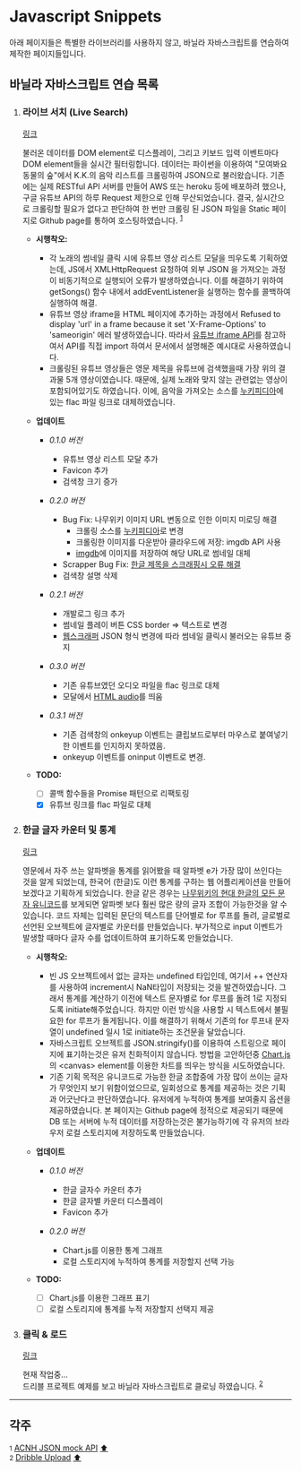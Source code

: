 # Javascript Snippets

아래 페이지들은 특별한 라이브러리를 사용하지 않고, 바닐라 자바스크립트를 연습하여 제작한 페이지들입니다.

## 바닐라 자바스크립트 연습 목록

1. <h3 id="p1"> 라이브 서치 (Live Search) </h3>

   [링크](https://hwhang0917.github.io/js-snippets/pages/livesearch/)

   불러온 데이터를 DOM element로 디스플레이, 그리고 키보드 입력 이벤트마다 DOM element들을 실시간 필터링합니다. 데이터는 파이썬을 이용하여 "모여봐요 동물의 숲"에서 K.K.의 음악 리스트를 크롤링하여 JSON으로 불러왔습니다. 기존에는 실제 RESTful API 서버를 만들어 AWS 또는 heroku 등에 배포하려 했으나, 구글 유튜브 API의 하루 Request 제한으로 인해 무산되었습니다. 결국, 실시간으로 크롤링할 필요가 없다고 판단하여 한 번만 크롤링 된 JSON 파일을 Static 페이지로 Github page를 통하여 호스팅하였습니다. <sup id="a1">[1](#f1)</sup>

   - <b>시행착오:</b>

     - 각 노래의 썸네일 클릭 시에 유튜브 영상 리스트 모달을 띄우도록 기획하였는데, JS에서 XMLHttpRequest 요청하여 외부 JSON 을 가져오는 과정이 비동기적으로 실행되어 오류가 발생하였습니다. 이를 해결하기 위하여 getSongs() 함수 내에서 addEventListener을 실행하는 함수를 콜백하여 실행하여 해결.
     - 유튜브 영상 iframe을 HTML 페이지에 추가하는 과정에서 Refused to display 'url' in a frame because it set 'X-Frame-Options' to 'sameorigin' 에러 발생하였습니다. 따라서 [유튜브 iframe API](https://developers.google.com/youtube/iframe_api_reference)를 참고하여서 API를 직접 import 하여서 문서에서 설명해준 예시대로 사용하였습니다.
     - 크롤링된 유튜브 영상들은 영문 제목을 유튜브에 검색했을때 가장 위의 결과물 5개 영상이였습니다. 때문에, 실제 노래와 맞지 않는 관련없는 영상이 포함되어있기도 하였습니다. 이에, 음악을 가져오는 소스를 [누키피디아](https://nookipedia.com/wiki/Main_Page)에 있는 flac 파일 링크로 대체하였습니다.

   - <b>업데이트</b>

     - <i>0.1.0 버전</i>

       - 유튜브 영상 리스트 모달 추가
       - Favicon 추가
       - 검색창 크기 증가

     - <i>0.2.0 버전</i>

       - Bug Fix: 나무위키 이미지 URL 변동으로 인한 이미지 미로딩 해결
         - 크롤링 소스를 [누키피디아](https://nookipedia.com/wiki/Main_Page)로 변경
         - 크롤링한 이미지를 다운받아 클라우드에 저장: imgdb API 사용
         - [imgdb](https://imgbb.com/)에 이미지를 저장하여 해당 URL로 썸네일 대체
       - Scrapper Bug Fix: [한글 제목을 스크래핑시 오류 해결](https://github.com/hwhang0917/acnh_json/blob/dev/python/songScrapper/koreanTitleScrapper.md)
       - 검색창 설명 삭제

     - <i>0.2.1 버전</i>

       - 개발로그 링크 추가
       - 썸네일 플레이 버튼 CSS border => 텍스트로 변경
       - [웹스크래퍼](https://hwhang0917.github.io/acnh_json/) JSON 형식 변경에 따라 썸네일 클릭시 불러오는 유튜브 중지

     - <i>0.3.0 버전</i>

       - 기존 유튜브였던 오디오 파일을 flac 링크로 대체
       - 모달에서 [HTML audio](https://developer.mozilla.org/en-US/docs/Web/HTML/Element/audio)를 띄움

     - <i>0.3.1 버전</i>

       - 기존 검색창의 onkeyup 이벤트는 클립보드로부터 마우스로 붙여넣기한 이벤트를 인지하지 못하였음.
       - onkeyup 이벤트를 oninput 이벤트로 변경.

   - <b>TODO: </b>
     - [ ] 콜백 함수들을 Promise 패턴으로 리팩토링
     - [x] 유튜브 링크를 flac 파일로 대체

2. <h3 id="p2"> 한글 글자 카운터 및 통계 </h3>

   [링크](https://hwhang0917.github.io/js-snippets/pages/hangul-counter/)

   영문에서 자주 쓰는 알파벳을 통계를 읽어봤을 때 알파벳 e가 가장 많이 쓰인다는 것을 알게 되었는데, 한국어 (한글)도 이런 통계를 구하는 웹 어플리케이션을 만들어보겠다고 기획하게 되었습니다. 한글 같은 경우는 [나무위키의 현대 한글의 모든 문자 유니코드](https://namu.wiki/w/%ED%98%84%EB%8C%80%20%ED%95%9C%EA%B8%80%EC%9D%98%20%EB%AA%A8%EB%93%A0%20%EA%B8%80%EC%9E%90/%EC%9C%A0%EB%8B%88%EC%BD%94%EB%93%9C)를 보게되면 알파벳 보다 훨씬 많은 량의 글자 조합이 가능한것을 알 수있습니다. 코드 자체는 입력된 문단의 텍스트를 단어별로 for 루프를 돌려, 글로벌로 선언된 오브젝트에 글자별로 카운터를 만들었습니다. 부가적으로 input 이벤트가 발생할 때마다 글자 수를 업데이트하여 표기하도록 만들었습니다.

   - <b>시행착오:</b>

     - 빈 JS 오브젝트에서 없는 글자는 undefined 타입인데, 여기서 ++ 연산자를 사용하여 increment시 NaN타입이 저장되는 것을 발견하였습니다. 그래서 통계를 계산하기 이전에 텍스트 문자별로 for 루프를 돌려 1로 지정되도록 initiate해주었습니다. 하지만 이런 방식을 사용할 시 텍스트에서 불필요한 for 루프가 돌게됩니다. 이를 해결하기 위해서 기존의 for 루프내 문자열이 undefined 일시 1로 initiate하는 조건문을 달았습니다.
     - 자바스크립트 오브젝트를 JSON.stringify()를 이용하여 스트링으로 페이지에 표기하는것은 유저 친화적이지 않습니다. 방법을 고안하던중 [Chart.js](https://www.chartjs.org/)의 \<canvas\> element를 이용한 차트를 띄우는 방식을 시도하였습니다.
     - 기존 기획 목적은 유니코드로 가능한 한글 조합중에 가장 많이 쓰이는 글자가 무엇인지 보기 위함이었으므로, 일회성으로 통계를 제공하는 것은 기획과 어긋난다고 판단하였습니다. 유저에게 누적하여 통계를 보여줄지 옵션을 제공하였습니다. 본 페이지는 Github page에 정적으로 제공되기 때문에 DB 또는 서버에 누적 데이터를 저장하는것은 불가능하기에 각 유저의 브라우저 로컬 스토리지에 저장하도록 만들었습니다.

   - <b>업데이트</b>

     - <i>0.1.0 버전</i>

       - 한글 글자수 카운터 추가
       - 한글 글자별 카운터 디스플레이
       - Favicon 추가

     - <i>0.2.0 버전</i>

       - Chart.js를 이용한 통계 그래프
       - 로컬 스토리지에 누적하여 통계를 저장할지 선택 가능

   - <b>TODO: </b>
     - [ ] Chart.js를 이용한 그래프 표기
     - [ ] 로컬 스토리지에 통계를 누적 저장할지 선택지 제공

3. <h3 id="p3"> 클릭 & 로드 </h3>

   [링크](https://hwhang0917.github.io/js-snippets/pages/click-and-load/)

   현재 작업중... <br>
   드리블 프로젝트 예제를 보고 바닐라 자바스크립트로 클로닝 하였습니다. <sup id="a2">[2](#f2)</sup>

---

## 각주

<small id="f1">1</small> [ACNH JSON mock API](https://hwhang0917.github.io/acnh_json/) [⬆](#a1)
<br>
<small id="f2">2</small> [Dribble Upload](https://dribbble.com/shots/6052541-Upload-window-interactions) [⬆](#a2)
